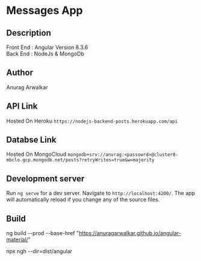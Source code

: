 # Messages App

## Description
Front End : Angular Version 8.3.6 <br>
Back End : NodeJs & MongoDb

## Author
Anurag Arwalkar

## API Link

Hosted On Heroku `https://nodejs-backend-posts.herokuapp.com/api`

## Databse Link

Hosted On MongoCloud `mongodb+srv://anurag:<passowrd>@cluster0-mbclo.gcp.mongodb.net/posts?retryWrites=true&w=majority`


## Development server

Run `ng serve` for a dev server. Navigate to `http://localhost:4200/`. The app will automatically reload if you change any of the source files.

## Build 

ng build --prod --base-href "https://anuragarwalkar.github.io/angular-material/"

npx ngh --dir=dist/angular
